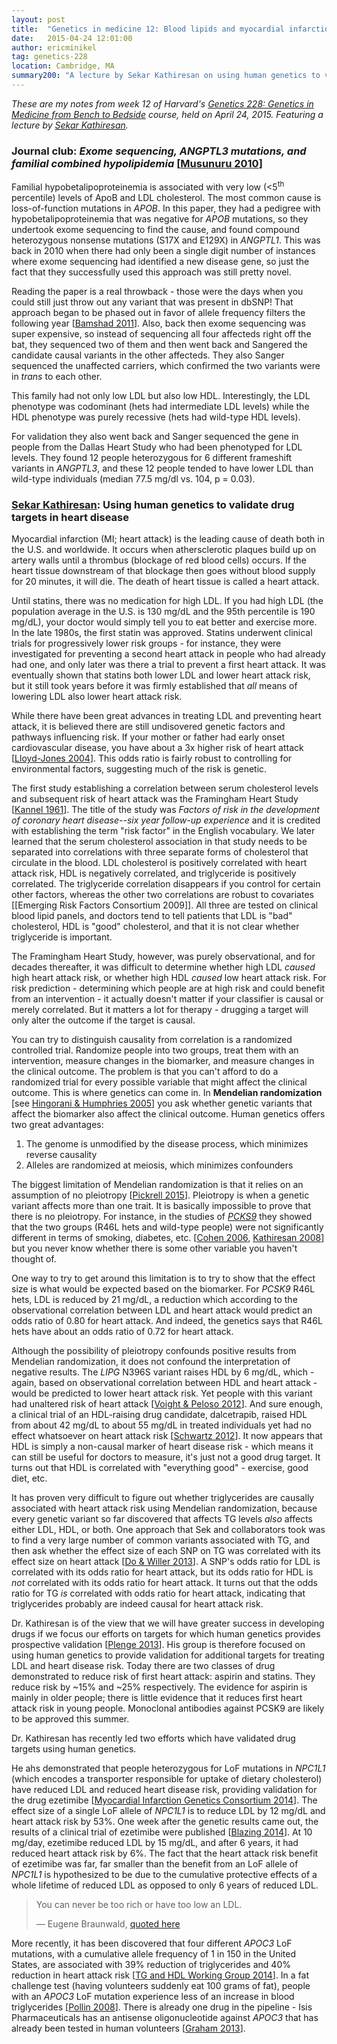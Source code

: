 ```yaml
---
layout: post
title:  "Genetics in medicine 12: Blood lipids and myocardial infarction"
date:   2015-04-24 12:01:00
author: ericminikel
tag: genetics-228
location: Cambridge, MA
summary200: "A lecture by Sekar Kathiresan on using human genetics to validate drug targets for heart disease."
---
```


*These are my notes from week 12 of Harvard's [Genetics 228: Genetics in Medicine from Bench to Bedside](http://www2.massgeneral.org/bbs/gen228/gen228_syllabus_material.asp) course, held on April 24, 2015. Featuring a lecture by [Sekar Kathiresan](http://www.kathiresanlab.org/about-sek/).*

### Journal club: *Exome sequencing, ANGPTL3 mutations, and familial combined hypolipidemia* [[Musunuru 2010]]

Familial hypobetalipoproteinemia is associated with very low (<5<sup>th</sup> percentile) levels of ApoB and LDL cholesterol. The most common cause is loss-of-function mutations in *APOB*. In this paper, they had a pedigree with hypobetalipoproteinemia that was negative for *APOB* mutations, so they undertook exome sequencing to find the cause, and found compound heterozygous nonsense mutations (S17X and E129X) in *ANGPTL1*. This was back in 2010 when there had only been a single digit number of instances where exome sequencing had identified a new disease gene, so just the fact that they successfully used this approach was still pretty novel.

Reading the paper is a real throwback - those were the days when you could still just throw out any variant that was present in dbSNP! That approach began to be phased out in favor of allele frequency filters the following year [[Bamshad 2011]]. Also, back then exome sequencing was super expensive, so instead of sequencing all four affecteds right off the bat, they sequenced two of them and then went back and Sangered the candidate causal variants in the other affecteds. They also Sanger sequenced the unaffected carriers, which confirmed the two variants were in *trans* to each other.

This family had not only low LDL but also low HDL. Interestingly, the LDL phenotype was codominant (hets had intermediate LDL levels) while the HDL phenotype was purely recessive (hets had wild-type HDL levels).

For validation they also went back and Sanger sequenced the gene in people from the Dallas Heart Study who had been phenotyped for LDL levels. They found 12 people heterozygous for 6 different frameshift variants in *ANGPTL3*, and these 12 people tended to have lower LDL than wild-type individuals (median 77.5 mg/dl vs. 104, p = 0.03).

### [Sekar Kathiresan](http://www.kathiresanlab.org/about-sek/): Using human genetics to validate drug targets in heart disease

Myocardial infarction (MI; heart attack) is the leading cause of death both in the U.S. and worldwide. It occurs when athersclerotic plaques build up on artery walls until a thrombus (blockage of red blood cells) occurs. If the heart tissue downstream of that blockage then goes without blood supply for 20 minutes, it will die. The death of heart tissue is called a heart attack.

Until statins, there was no medication for high LDL. If you had high LDL (the population average in the U.S. is 130 mg/dL and the 95th percentile is 190 mg/dL), your doctor would simply tell you to eat better and exercise more. In the late 1980s, the first statin was approved. Statins underwent clinical trials for progressively lower risk groups - for instance, they were investigated for preventing a second heart attack in people who had already had one, and only later was there a trial to prevent a first heart attack. It was eventually shown that statins both lower LDL and lower heart attack risk, but it still took years before it was firmly established that *all* means of lowering LDL also lower heart attack risk. 

While there have been great advances in treating LDL and preventing heart attack, it is believed there are still undisovered genetic factors and pathways influencing risk. If your mother or father had early onset cardiovascular disease, you have about a 3x higher risk of heart attack [[Lloyd-Jones 2004]]. This odds ratio is fairly robust to controlling for environmental factors, suggesting much of the risk is genetic.

The first study establishing a correlation between serum cholesterol levels and subsequent risk of heart attack was the Framingham Heart Study [[Kannel 1961]]. The title of the study was *Factors of risk in the development of coronary heart disease--six year follow-up experience* and it is credited with establishing the term "risk factor" in the English vocabulary. We later learned that the serum cholesterol association in that study needs to be separated into correlations with three separate forms of cholesterol that circulate in the blood. LDL cholesterol is positively correlated with heart attack risk, HDL is negatively correlated, and triglyceride is positively correlated. The triglyceride correlation disappears if you control for certain other factors, whereas the other two correlations are robust to covariates [[Emerging Risk Factors Consortium 2009]]. All three are tested on clinical blood lipid panels, and doctors tend to tell patients that LDL is "bad" cholesterol, HDL is "good" cholesterol, and that it is not clear whether triglyceride is important.

The Framingham Heart Study, however, was purely observational, and for decades thereafter, it was difficult to determine whether high LDL *caused* high heart attack risk, or whether high HDL *caused* low heart attack risk. For risk prediction - determining which people are at high risk and could benefit from an intervention - it actually doesn't matter if your classifier is causal or merely correlated. But it matters a lot for therapy - drugging a target will only alter the outcome if the target is causal.

You can try to distinguish causality from correlation is a randomized controlled trial. Randomize people into two groups, treat them with an intervention, measure changes in the biomarker, and measure changes in the clinical outcome. The problem is that you can't afford to do a randomized trial for every possible variable that might affect the clinical outcome. This is where genetics can come in. In **Mendelian randomization** [see [Hingorani & Humphries 2005]] you ask whether genetic variants that affect the biomarker also affect the clinical outcome. Human genetics offers two great advantages:

1. The genome is unmodified by the disease process, which minimizes reverse causality
2. Alleles are randomized at meiosis, which minimizes confounders

The biggest limitation of Mendelian randomization is that it relies on an assumption of no pleiotropy [[Pickrell 2015]]. Pleiotropy is when a genetic variant affects more than one trait. It is basically impossible to prove that there is no pleiotropy. For instance, in the studies of [*PCKS9*](/2014/11/19/primer-on-pcsk9-genetics/) they showed that the two groups (R46L hets and wild-type people) were not significantly different in terms of smoking, diabetes, etc. [[Cohen 2006], [Kathiresan 2008]] but you never know whether there is some other variable you haven't thought of.

One way to try to get around this limitation is to try to show that the effect size is what would be expected based on the biomarker. For *PCSK9* R46L hets, LDL is reduced by 21 mg/dL, a reduction which according to the observational correlation between LDL and heart attack would predict an odds ratio of 0.80 for heart attack. And indeed, the genetics says that R46L hets have about an odds ratio of 0.72 for heart attack.

Although the possibility of pleiotropy confounds positive results from Mendelian randomization, it does not confound the interpretation of negative results. The *LIPG* N396S variant raises HDL by 6 mg/dL, which - again, based on observational correlation between HDL and heart attack - would be predicted to lower heart attack risk. Yet people with this variant had unaltered risk of heart attack [[Voight & Peloso 2012]]. And sure enough, a clinical trial of an HDL-raising drug candidate, dalcetrapib, raised HDL from about 42 mg/dL to about 55 mg/dL in treated individuals yet had no effect whatsoever on heart attack risk [[Schwartz 2012]]. It now appears that HDL is simply a non-causal marker of heart disease risk - which means it can still be useful for doctors to measure, it's just not a good drug target. It turns out that HDL is correlated with "everything good" - exercise, good diet, etc.

It has proven very difficult to figure out whether triglycerides are causally associated with heart attack risk using Mendelian randomization, because every genetic variant so far discovered that affects TG levels *also* affects either LDL, HDL, or both. One approach that Sek and collaborators took was to find a very large number of common variants associated with TG, and then ask whether the effect size of each SNP on TG was correlated with its effect size on heart attack [[Do & Willer 2013]]. A SNP's odds ratio for LDL is correlated with its odds ratio for heart attack, but its odds ratio for HDL is *not* correlated with its odds ratio for heart attack. It turns out that the odds ratio for TG *is* correlated with odds ratio for heart attack, indicating that triglycerides probably are indeed causal for heart attack risk.

Dr. Kathiresan is of the view that we will have greater success in developing drugs if we focus our efforts on targets for which human genetics provides prospective validation [[Plenge 2013]]. His group is therefore focused on using human genetics to provide validation for additional targets for treating LDL and heart disease risk. Today there are two classes of drug demonstrated to reduce risk of first heart attack: aspirin and statins. They reduce risk by ~15% and ~25% respectively. The evidence for aspirin is mainly in older people; there is little evidence that it reduces first heart attack risk in young people. Monoclonal antibodies against PCSK9 are likely to be approved this summer.

Dr. Kathiresan has recently led two efforts which have validated drug targets using human genetics.

He ahs demonstrated that people heterozygous for LoF mutations in *NPC1L1* (which encodes a transporter responsible for uptake of dietary cholesterol) have reduced LDL and reduced heart disease risk, providing validation for the drug ezetimibe [[Myocardial Infarction Genetics Consortium 2014]]. The effect size of a single LoF allele of *NPC1L1* is to reduce LDL by 12 mg/dL and heart attack risk by 53%. One week after the genetic results came out, the results of a clinical trial of ezetimibe were published [[Blazing 2014]]. At 10 mg/day, ezetimibe reduced LDL by 15 mg/dL, and after 6 years, it had reduced heart attack risk by 6%. The fact that the heart attack risk benefit of ezetimibe was far, far smaller than the benefit from an LoF allele of *NPC1L1* is hypothesized to be due to the cumulative protective effects of a whole lifetime of reduced LDL as opposed to only 6 years of reduced LDL.

> You can never be too rich or have too low an LDL.
> 
> &mdash; Eugene Braunwald, [quoted here](https://twitter.com/skathire/status/534703846086684672)

More recently, it has been discovered that four different *APOC3* LoF mutations, with a cumulative allele frequency of 1 in 150 in the United States, are associated with 39% reduction of triglycerides and 40% reduction in heart attack risk [[TG and HDL Working Group 2014]]. In a fat challenge test (having volunteers suddenly eat 100 grams of fat), people with an *APOC3* LoF mutation experience less of an increase in blood triglycerides [[Pollin 2008]]. There is already one drug in the pipeline - Isis Pharmaceuticals has an antisense oligonucleotide against *APOC3* that has already been tested in human volunteers [[Graham 2013]].

[Musunuru 2010]: http://www.ncbi.nlm.nih.gov/pubmed/20942659 "Musunuru K, Pirruccello JP, Do R, Peloso GM, Guiducci C, Sougnez C, Garimella  KV, Fisher S, Abreu J, Barry AJ, Fennell T, Banks E, Ambrogio L, Cibulskis K, Kernytsky A, Gonzalez E, Rudzicz N, Engert JC, DePristo MA, Daly MJ, Cohen JC, Hobbs HH, Altshuler D, Schonfeld G, Gabriel SB, Yue P, Kathiresan S. Exome sequencing, ANGPTL3 mutations, and familial combined hypolipidemia. N Engl J Med. 2010 Dec 2;363(23):2220-7. doi: 10.1056/NEJMoa1002926. Epub 2010 Oct 13. PubMed PMID: 20942659; PubMed Central PMCID: PMC3008575."

[Bamshad 2011]: http://www.ncbi.nlm.nih.gov/pubmed/21946919 "Bamshad MJ, Ng SB, Bigham AW, Tabor HK, Emond MJ, Nickerson DA, Shendure J. Exome sequencing as a tool for Mendelian disease gene discovery. Nat Rev Genet. 2011 Sep 27;12(11):745-55. doi: 10.1038/nrg3031. Review. PubMed PMID: 21946919."

[Lloyd-Jones 2004]: http://www.ncbi.nlm.nih.gov/pubmed/15138242 "Lloyd-Jones DM, Nam BH, D'Agostino RB Sr, Levy D, Murabito JM, Wang TJ, Wilson PW, O'Donnell CJ. Parental cardiovascular disease as a risk factor for cardiovascular disease in middle-aged adults: a prospective study of parents and  offspring. JAMA. 2004 May 12;291(18):2204-11. PubMed PMID: 15138242."

[Kannel 1961]: http://www.ncbi.nlm.nih.gov/pubmed/13751193 "KANNEL WB, DAWBER TR, KAGAN A, REVOTSKIE N, STOKES J 3rd. Factors of risk in the development of coronary heart disease--six year follow-up experience. The Framingham Study. Ann Intern Med. 1961 Jul;55:33-50. PubMed PMID: 13751193."

[Emerging Risk Factors Collaboration 2009]: http://www.ncbi.nlm.nih.gov/pubmed/19622820/ "Emerging Risk Factors Collaboration, Erqou S, Kaptoge S, Perry PL, Di Angelantonio E, Thompson A, White IR, Marcovina SM, Collins R, Thompson SG, Danesh J. Lipoprotein(a) concentration and the risk of coronary heart disease, stroke, and nonvascular mortality. JAMA. 2009 Jul 22;302(4):412-23. doi: 10.1001/jama.2009.1063. Review. PubMed PMID: 19622820; PubMed Central PMCID: PMC3272390."

[Hingorani & Humphries 2005]: http://www.ncbi.nlm.nih.gov/pubmed/16325682 "Hingorani A, Humphries S. Nature's randomised trials. Lancet. 2005 Dec 3;366(9501):1906-8. PubMed PMID: 16325682."

[Pickrell 2015]: http://biorxiv.org/content/early/2015/04/16/018150 "Fulfilling the promise of Mendelian randomization. Joseph Pickrell. doi: http://dx.doi.org/10.1101/018150"

[Voight & Peloso 2012]: http://www.ncbi.nlm.nih.gov/pubmed/22607825/ "Voight BF, Peloso GM, Orho-Melander M, Frikke-Schmidt R, Barbalic M, Jensen MK, Hindy G, Hólm H, Ding EL, Johnson T, Schunkert H, Samani NJ, Clarke R, Hopewell JC, Thompson JF, Li M, Thorleifsson G, Newton-Cheh C, Musunuru K, Pirruccello JP, Saleheen D, Chen L, Stewart A, Schillert A, Thorsteinsdottir U, Thorgeirsson G, Anand S, Engert JC, Morgan T, Spertus J, Stoll M, Berger K, Martinelli N, Girelli D, McKeown PP, Patterson CC, Epstein SE, Devaney J, Burnett MS, Mooser V, Ripatti S, Surakka I, Nieminen MS, Sinisalo J, Lokki ML, Perola M,  Havulinna A, de Faire U, Gigante B, Ingelsson E, Zeller T, Wild P, de Bakker PI,  Klungel OH, Maitland-van der Zee AH, Peters BJ, de Boer A, Grobbee DE, Kamphuisen PW, Deneer VH, Elbers CC, Onland-Moret NC, Hofker MH, Wijmenga C, Verschuren WM,  Boer JM, van der Schouw YT, Rasheed A, Frossard P, Demissie S, Willer C, Do R, Ordovas JM, Abecasis GR, Boehnke M, Mohlke KL, Daly MJ, Guiducci C, Burtt NP, Surti A, Gonzalez E, Purcell S, Gabriel S, Marrugat J, Peden J, Erdmann J, Diemert P, Willenborg C, König IR, Fischer M, Hengstenberg C, Ziegler A, Buysschaert I, Lambrechts D, Van de Werf F, Fox KA, El Mokhtari NE, Rubin D, Schrezenmeir J, Schreiber S, Schäfer A, Danesh J, Blankenberg S, Roberts R, McPherson R, Watkins H, Hall AS, Overvad K, Rimm E, Boerwinkle E, Tybjaerg-Hansen A, Cupples LA, Reilly MP, Melander O, Mannucci PM, Ardissino D, Siscovick D, Elosua R, Stefansson K, O'Donnell CJ, Salomaa V, Rader DJ, Peltonen L, Schwartz SM, Altshuler D, Kathiresan S. Plasma HDL cholesterol and risk of myocardial infarction: a mendelian randomisation study. Lancet. 2012 Aug 11;380(9841):572-80. doi: 10.1016/S0140-6736(12)60312-2. Epub 2012 May 17. Erratum in: Lancet. 2012 Aug 11;380(9841):564. PubMed PMID: 22607825; PubMed Central PMCID: PMC3419820."

[Schwartz 2012]: http://www.ncbi.nlm.nih.gov/pubmed/23126252 "Schwartz GG, Olsson AG, Abt M, Ballantyne CM, Barter PJ, Brumm J, Chaitman BR, Holme IM, Kallend D, Leiter LA, Leitersdorf E, McMurray JJ, Mundl H, Nicholls SJ, Shah PK, Tardif JC, Wright RS; dal-OUTCOMES Investigators. Effects of dalcetrapib in patients with a recent acute coronary syndrome. N Engl J Med. 2012 Nov 29;367(22):2089-99. doi: 10.1056/NEJMoa1206797. Epub 2012 Nov 5. PubMed PMID: 23126252."

[Do & Willer 2013]: http://www.ncbi.nlm.nih.gov/pubmed/24097064/ "Do R, Willer CJ, Schmidt EM, Sengupta S, Gao C, Peloso GM, Gustafsson S, Kanoni S, Ganna A, Chen J, Buchkovich ML, Mora S, Beckmann JS, Bragg-Gresham JL,  Chang HY, Demirkan A, Den Hertog HM, Donnelly LA, Ehret GB, Esko T, Feitosa MF, Ferreira T, Fischer K, Fontanillas P, Fraser RM, Freitag DF, Gurdasani D, Heikkilä K, Hyppönen E, Isaacs A, Jackson AU, Johansson A, Johnson T, Kaakinen M, Kettunen J, Kleber ME, Li X, Luan J, Lyytikäinen LP, Magnusson PK, Mangino M, Mihailov E, Montasser ME, Müller-Nurasyid M, Nolte IM, O'Connell JR, Palmer CD, Perola M, Petersen AK, Sanna S, Saxena R, Service SK, Shah S, Shungin D, Sidore C, Song C, Strawbridge RJ, Surakka I, Tanaka T, Teslovich TM, Thorleifsson G, Van den Herik EG, Voight BF, Volcik KA, Waite LL, Wong A, Wu Y, Zhang W, Absher D, Asiki G, Barroso I, Been LF, Bolton JL, Bonnycastle LL, Brambilla P, Burnett MS,  Cesana G, Dimitriou M, Doney AS, Döring A, Elliott P, Epstein SE, Eyjolfsson GI,  Gigante B, Goodarzi MO, Grallert H, Gravito ML, Groves CJ, Hallmans G, Hartikainen AL, Hayward C, Hernandez D, Hicks AA, Holm H, Hung YJ, Illig T, Jones MR, Kaleebu P, Kastelein JJ, Khaw KT, Kim E, Klopp N, Komulainen P, Kumari M, Langenberg C, Lehtimäki T, Lin SY, Lindström J, Loos RJ, Mach F, McArdle WL, Meisinger C, Mitchell BD, Müller G, Nagaraja R, Narisu N, Nieminen TV, Nsubuga RN, Olafsson I, Ong KK, Palotie A, Papamarkou T, Pomilla C, Pouta A, Rader DJ, Reilly MP, Ridker PM, ...m BO, Boomsma DI, Borecki IB, Bornstein SR, Bovet P, Burnier M, Campbell H, Chakravarti A, Chambers JC, Chen YD, Collins  FS, Cooper RS, Danesh J, Dedoussis G, de Faire U, Feranil AB, Ferrières J, Ferrucci L, Freimer NB, Gieger C, Groop LC, Gudnason V, Gyllensten U, Hamsten A,  Harris TB, Hingorani A, Hirschhorn JN, Hofman A, Hovingh GK, Hsiung CA, Humphries SE, Hunt SC, Hveem K, Iribarren C, Järvelin MR, Jula A, Kähönen M, Kaprio J, Kesäniemi A, Kivimaki M, Kooner JS, Koudstaal PJ, Krauss..."

[Kathiresan 2008]: http://www.ncbi.nlm.nih.gov/pubmed/18499582 "Kathiresan S; Myocardial Infarction Genetics Consortium. A PCSK9 missense variant associated with a reduced risk of early-onset myocardial infarction. N Engl J Med. 2008 May 22;358(21):2299-300. doi: 10.1056/NEJMc0707445. PubMed PMID: 18499582."

[Cohen 2006]: http://www.ncbi.nlm.nih.gov/pubmed/16554528 "Cohen JC, Boerwinkle E, Mosley TH Jr, Hobbs HH. Sequence variations in PCSK9,  low LDL, and protection against coronary heart disease. N Engl J Med. 2006 Mar 23;354(12):1264-72. PubMed PMID: 16554528."

[Plenge 2013]: http://www.ncbi.nlm.nih.gov/pubmed/23868113 "Plenge RM, Scolnick EM, Altshuler D. Validating therapeutic targets through human genetics. Nat Rev Drug Discov. 2013 Aug;12(8):581-94. doi: 10.1038/nrd4051. Epub 2013 Jul 19. Review. PubMed PMID: 23868113."

[Myocardial Infarction Genetics Consortium 2014]: http://www.ncbi.nlm.nih.gov/pubmed/25390462 "Myocardial Infarction Genetics Consortium Investigators, Stitziel NO, Won HH,  Morrison AC, Peloso GM, Do R, Lange LA, Fontanillas P, Gupta N, Duga S, Goel A, Farrall M, Saleheen D, Ferrario P, König I, Asselta R, Merlini PA, Marziliano N,  Notarangelo MF, Schick U, Auer P, Assimes TL, Reilly M, Wilensky R, Rader DJ, Hovingh GK, Meitinger T, Kessler T, Kastrati A, Laugwitz KL, Siscovick D, Rotter  JI, Hazen SL, Tracy R, Cresci S, Spertus J, Jackson R, Schwartz SM, Natarajan P,  Crosby J, Muzny D, Ballantyne C, Rich SS, O'Donnell CJ, Abecasis G, Sunyaev S, Nickerson DA, Buring JE, Ridker PM, Chasman DI, Austin E, Ye Z, Kullo IJ, Weeke PE, Shaffer CM, Bastarache LA, Denny JC, Roden DM, Palmer C, Deloukas P, Lin DY,  Tang ZZ, Erdmann J, Schunkert H, Danesh J, Marrugat J, Elosua R, Ardissino D, McPherson R, Watkins H, Reiner AP, Wilson JG, Altshuler D, Gibbs RA, Lander ES, Boerwinkle E, Gabriel S, Kathiresan S. Inactivating mutations in NPC1L1 and protection from coronary heart disease. N Engl J Med. 2014 Nov 27;371(22):2072-82. doi: 10.1056/NEJMoa1405386. Epub 2014 Nov 12. PubMed PMID: 25390462; PubMed Central PMCID: PMC4335708."

[Blazing 2014]: http://www.ncbi.nlm.nih.gov/pubmed/25066560 "Blazing MA, Giugliano RP, Cannon CP, Musliner TA, Tershakovec AM, White JA, Reist C, McCagg A, Braunwald E, Califf RM. Evaluating cardiovascular event reduction with ezetimibe as an adjunct to simvastatin in 18,144 patients after acute coronary syndromes: final baseline characteristics of the IMPROVE-IT study  population. Am Heart J. 2014 Aug;168(2):205-12.e1. doi: 10.1016/j.ahj.2014.05.004. Epub 2014 May 15. PubMed PMID: 25066560."

[Graham 2013]: http://www.ncbi.nlm.nih.gov/pubmed/23542898 "Graham MJ, Lee RG, Bell TA 3rd, Fu W, Mullick AE, Alexander VJ, Singleton W, Viney N, Geary R, Su J, Baker BF, Burkey J, Crooke ST, Crooke RM. Antisense oligonucleotide inhibition of apolipoprotein C-III reduces plasma triglycerides in rodents, nonhuman primates, and humans. Circ Res. 2013 May 24;112(11):1479-90. doi: 10.1161/CIRCRESAHA.111.300367. Epub 2013 Mar 29. PubMed PMID: 23542898."

[TG and HDL Working Group 2014]: http://www.ncbi.nlm.nih.gov/pubmed/24941081 "TG and HDL Working Group of the Exome Sequencing Project, National Heart, Lung, and Blood Institute, Crosby J, Peloso GM, Auer PL, Crosslin DR, Stitziel NO, Lange LA, Lu Y, Tang ZZ, Zhang H, Hindy G, Masca N, Stirrups K, Kanoni S, Do  R, Jun G, Hu Y, Kang HM, Xue C, Goel A, Farrall M, Duga S, Merlini PA, Asselta R, Girelli D, Olivieri O, Martinelli N, Yin W, Reilly D, Speliotes E, Fox CS, Hveem  K, Holmen OL, Nikpay M, Farlow DN, Assimes TL, Franceschini N, Robinson J, North  KE, Martin LW, DePristo M, Gupta N, Escher SA, Jansson JH, Van Zuydam N, Palmer CN, Wareham N, Koch W, Meitinger T, Peters A, Lieb W, Erbel R, Konig IR, Kruppa J, Degenhardt F, Gottesman O, Bottinger EP, O'Donnell CJ, Psaty BM, Ballantyne CM, Abecasis G, Ordovas JM, Melander O, Watkins H, Orho-Melander M, Ardissino D,  Loos RJ, McPherson R, Willer CJ, Erdmann J, Hall AS, Samani NJ, Deloukas P, Schunkert H, Wilson JG, Kooperberg C, Rich SS, Tracy RP, Lin DY, Altshuler D, Gabriel S, Nickerson DA, Jarvik GP, Cupples LA, Reiner AP, Boerwinkle E, Kathiresan S. Loss-of-function mutations in APOC3, triglycerides, and coronary disease. N Engl J Med. 2014 Jul 3;371(1):22-31. doi: 10.1056/NEJMoa1307095. Epub  2014 Jun 18. PubMed PMID: 24941081; PubMed Central PMCID: PMC4180269."

[Pollin 2008]: http://www.ncbi.nlm.nih.gov/pubmed/19074352/ "Pollin TI, Damcott CM, Shen H, Ott SH, Shelton J, Horenstein RB, Post W, McLenithan JC, Bielak LF, Peyser PA, Mitchell BD, Miller M, O'Connell JR, Shuldiner AR. A null mutation in human APOC3 confers a favorable plasma lipid profile and apparent cardioprotection. Science. 2008 Dec 12;322(5908):1702-5. doi: 10.1126/science.1161524. PubMed PMID: 19074352; PubMed Central PMCID: PMC2673993."


